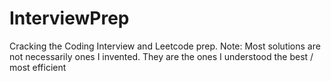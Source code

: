 # InterviewPrep
Cracking the Coding Interview and Leetcode prep.
Note: Most solutions are not necessarily ones I invented. 
They are the ones I understood the best / most efficient 
